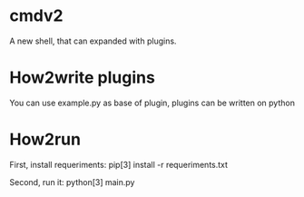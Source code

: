 # cmdv2
A new shell, that can expanded with plugins.


# How2write plugins
You can use example.py as base of plugin, plugins can be written on python

# How2run
First, install requeriments: pip[3] install -r requeriments.txt

Second, run it: python[3] main.py
